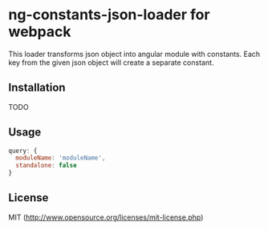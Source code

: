 # ng-constants-json-loader for webpack

This loader transforms json object into angular module with constants. Each key from the given json object will create a separate constant.

## Installation

TODO

## Usage

``` javascript
query: {
  moduleName: 'moduleName',
  standalone: false
}
```

## License

MIT (http://www.opensource.org/licenses/mit-license.php)
